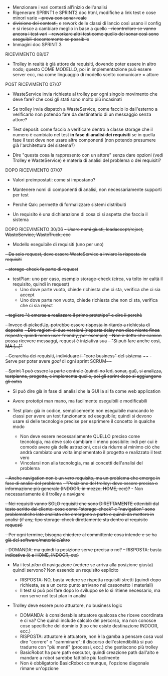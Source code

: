 - Menzionare i vari contesti all'inizio dell'analisi
- Rigenerare SPRINT1 e SPRINT2 doc html, modifiche a link test e cose minori varie
~~- prova con sonar reale~~
- ~~divisione dei contesti,~~ e rework delle classi di lancio così usano il config e si riesce a cambiare meglio in base a quello
~~- ricontrollare se vanno ancora i test vari~~
~~- reworkare altri test come quello del sonar così sono eseguibili decentemente se possibile~~
- Immagini doc SPRINT 3

RICEVIMENTO 08/07

- Trolley in realtà è già attore da requisiti, dovendo poter essere in altro nodo; questo COME MODELLO, poi in implementazione può essere server ecc, ma come linguaggio di modello scelto comunicare = attore

POST RICEVIMENTO 07/07

- WasteService invia richieste al trolley per ogni singolo movimento che deve fare? che così gli stati sono molto più incasinati

- Se trolley invia dispatch a WasteService, come faccio io dall'esterno a verificarlo non potendo fare da destinatario di un messaggio senza attore?

- Test deposit: come faccio a verificare dentro a classe storage che il numero è cambiato nel test **in fase di analisi dei requisiti** se in quella fase il test deve non usare altre componenti (non potendo presumere già l'architettura del sistema?)

- Dire "questa cosa la rappresento con un attore" senza dare opzioni (vedi Trolley e WasteService) è materia di analisi del problema o dei requisiti?

DOPO RICEVIMENTO 07/07

- Valori preimpostati: come si impostano?

- Mantenere nomi di componenti di analisi, non necessariamente supporti per test

- Perchè Qak: permette di formalizzare sistemi distribuiti

- Un requisito è una dichiarazione di cosa ci si aspetta che faccia il sistema

DOPO RICEVIMENTO 30/06
~~- Usare nomi giusti, loadaccept/reject, WasteService, WasteTruck, ecc~~

- Modello eseguibile di requisiti (uno per uno)

~~- Da solo request, deve essere WasteService a inviare la risposta da requisiti~~

~~- storage-check fa parte di request~~

- testPlan: uno per caso, esempio storage-check (circa, va tolto inr ealtà il requisito, quindi in request)
    - Uno dove parte vuoto, chiede richiesta che ci sta, verifica che ci sia accept
    - Uno dove parte non vuoto, chiede richiesta che non ci sta, verifica che ci sia reject


~~- togliere "è emersa a realizzare ~~il primo prototipo~~" e dire il perchè~~

~~- Invece di pickedUp, potrebbe essere risposta in ritardo a richiesta di deposito~~
    ~~- Dire ragioni di due versioni (risposta delay non dice niente finoa  risposta, quindi meno user-friendly, per esempio)~~
    ~~- Non è detto che camion possa ricevere messaggi, request è iniziativa sua~~
    ~~- "Si può fare anche così, MA [...]"~~

~~- Gerarchia dei requisiti, individuare il "core business" del sistema~~
~~    - Serve per poter avere *goal* di ogni sprint SCRUM~~

~~- Sprint 1 può essere la parte centrale (quindi no led, sonar, gui), si analizza, testplanna, progetta, e implementa quello, poi gli sprint dopo si aggiungono gli extra~~

- Si può dire già in fase di analisi che la GUI la si fa come web application

- Avere prototipi man mano, ma facilmente eseguibili e modificabili

- Test plan: già in codice, semplicemente non eseguibile mancando le classi per avere un test funzionante ed eseguibile; quindi si devono usare sì delle tecnologie precise per esprimere il concetto in qualche modo
    - Non deve essere necessariamente QUELLO preciso come tecnologia, ma deve solo cambiare il meno possibile: indi per cui è comodo avere già delle astrazioni, così da ridurre al minimo ciò che andrà cambiato una volta implementato il progetto e realizzato il test vero
    - Vincolarsi non alla tecnologia, ma ai concetti dell'analisi del problema

~~- Anche navigation non è un *vero* requisito, ma un problema che emerge in fase di analisi del problema~~
    ~~- "Posizione del trolley: deve essere precisa o informazione più generale (INDOOR, in mezzo, HOME, ecc)?~~
    - Non necessariamente è il trolley a navigare

~~- Nei requisiti vanno SOLO requisiti che sono DIRETTAMENTE ottenibili dal testo scritto dal cliente: cose come "storage-check" e "navigation" sono problematiche lato analista che emergono a parte e quindi da mettere in analisi (if any, tipo storage-check direttamente sta dentro al requisito request)~~

~~- Per ogni termine, bisogna chiedere al committente cosa intende e se ha già del software/materiale/altro~~

~~- DOMANDA: ma quindi la posizione serve precisa o no?~~
    ~~- RISPOSTA: basta indicativa (è a HOME, INDOOR, etc)~~

- Ma i test *plan* di navigazione (vedere se arriva alla posizione giusta) quindi servono? Non essendo un requisito esplicito
    - RISPOSTA: NO, basta vedere se rispetta requisiti stretti (quindi dopo richiesta, se a un certo punto arrivano nel cassonetto i materiali)
    - Il test si può poi fare dopo lo sviluppo se lo si ritiene necessario, ma non serve nel test plan in analisi

- Trolley deve essere puro attuatore, no business logic
    - DOMANDA: è considerabile attuatore qualcosa che riceve coordinata e ci va? Che quindi include calcolo del percorso, ma non conosce cose specifiche del dominio (tipo che esiste destinazione INDOOR, ecc.)
    - RISPOSTA: attuatore è attuatore, non è la gamba a pensare cosa vuol dire "correre" o "camminare"; il discorso dell'estendibilità si può tradurre con "più menti" (processi, ecc.) che gestiscono più trolley
    - BasicRobot ha pure path executor, quindi creazione path dall'alto e mandare a robot sarebbe fattibile più facilmente
    - Non è obbligatorio BasicRobot comunque, l'opzione diagonale rimane un'opzione
